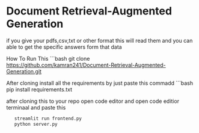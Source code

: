 # Document Retrieval-Augmented Generation
if you give your pdfs,csv,txt or other format this will read them and you can able to get the specific answers form that data 

How To Run This
    ```bash
       git clone https://github.com/kamran241/Document-Retrieval-Augmented-Generation.git


After cloning install all the requirements by just paste this commadd
       ```bash
       pip install requirements.txt

after cloning this to your repo open code editor and open code editior terminaal and paste this

```bash
   streamlit run frontend.py
   python server.py
